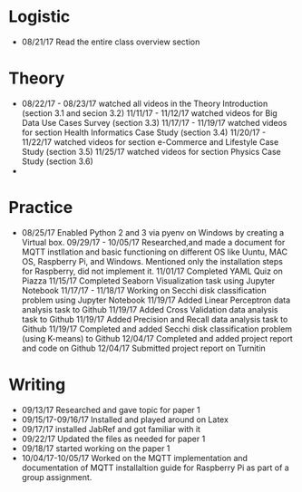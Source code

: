 # Logistic

* 08/21/17 Read the entire class overview section 

# Theory

* 08/22/17 - 08/23/17 watched all videos in the Theory Introduction (section 3.1 and secion 3.2)
11/11/17 - 11/12/17 watched videos for Big Data Use Cases Survey (section 3.3)
11/17/17 - 11/19/17 watched videos for section Health Informatics Case Study (section 3.4)
11/20/17 - 11/22/17 watched videos for section e-Commerce and Lifestyle Case Study (section 3.5)
11/25/17 watched videos for section Physics Case Study (section 3.6)
* 

# Practice

* 08/25/17 Enabled Python 2 and 3 via pyenv on Windows by creating a Virtual box.
09/29/17 - 10/05/17 Researched,and made a document for MQTT instllation and basic functioning on different OS like Uuntu, MAC OS, Raspberry Pi, and Windows. Mentioned only the installation steps for Raspberry, did not implement it.
11/01/17 Completed YAML Quiz on Piazza
11/15/17 Completed Seaborn Visualization task using Jupyter Notebook
11/17/17 - 11/18/17 Working on Secchi disk classification problem using Jupyter Notebook
11/19/17 Added Linear Perceptron data analysis task to Github
11/19/17 Added Cross Validation data analysis task to Github
11/19/17 Added Precision and Recall data analysis task to Github
11/19/17 Completed and added Secchi disk classification problem (using K-means) to Github
12/04/17 Completed and added project report and code on Github
12/04/17 Submitted project report on Turnitin


# Writing

* 09/13/17 Researched and gave topic for paper 1
* 09/15/17-09/16/17 Installed and played around on Latex
* 09/17/17 installed JabRef and got familiar with it
* 09/22/17 Updated the files as needed for paper 1
* 09/18/17 started working on the paper 1
* 10/04/17-10/05/17 Worked on the MQTT implementation and documentation of MQTT installaltion guide for Raspberry Pi as part of a group assignment.
